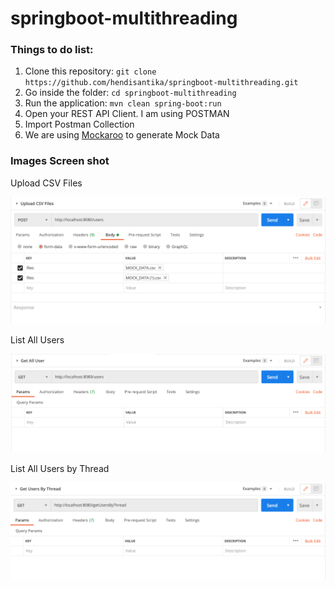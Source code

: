# springboot-multithreading
### Things to do list:
1. Clone this repository: `git clone https://github.com/hendisantika/springboot-multithreading.git`
2. Go inside the folder: `cd springboot-multithreading`
3. Run the application: `mvn clean spring-boot:run`
4. Open your REST API Client. I am using POSTMAN
5. Import Postman Collection
6. We are using [Mockaroo](https://www.mockaroo.com/) to generate Mock Data


### Images Screen shot
Upload CSV Files

![Upload CSV Files](img/upload.png "Upload CSV Files")

List All Users

![List All Users](img/all.png "List All Users")

List All Users by Thread

![List All Users by Thread](img/thread.png "List All Users by Thread")